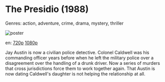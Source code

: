 # The Presidio (1988)

Genres: action, adventure, crime, drama, mystery, thriller

![poster](http://image.tmdb.org/t/p/w500/igG6ht20VRy48nXeTyoKf4lY6Pk.jpg)

en:
  [720p](magnet:?xt=urn:btih:3E11B695D01F578FF46D58747462B6AA4E305AE5&tr=udp://glotorrents.pw:6969/announce&tr=udp://tracker.opentrackr.org:1337/announce&tr=udp://torrent.gresille.org:80/announce&tr=udp://tracker.openbittorrent.com:80&tr=udp://tracker.coppersurfer.tk:6969&tr=udp://tracker.leechers-paradise.org:6969&tr=udp://p4p.arenabg.ch:1337&tr=udp://tracker.internetwarriors.net:1337)
  [1080p](magnet:?xt=urn:btih:fe0732dcb9dfb41bea2054ef23982474c91404e0&dn=The+Presidio+%281988%29+1080p+BrRip+x264+-+YIFY&tr=udp%3A%2F%2Ftracker.openbittorrent.com%3A80%2Fannounce&tr=udp%3A%2F%2Fglotorrents.pw%3A6969%2Fannounce&tr=udp%3A%2F%2Ftracker.openbittorrent.com%3A80%2Fannounce&tr=udp%3A%2F%2Ftracker.opentrackr.org%3A1337%2Fannounce&tr=udp%3A%2F%2Fzer0day.to%3A1337%2Fannounce&tr=udp%3A%2F%2Ftracker.coppersurfer.tk%3A6969%2Fannounce)
  


Jay Austin is now a civilian police detective. Colonel Caldwell was his commanding officer years before when he left the military police over a disagreement over the handling of a drunk driver. Now a series of murders that cross jurisdictions force them to work together again. That Austin is now dating Caldwell's daughter is not helping the relationship at all.